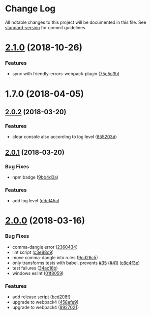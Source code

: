 # Change Log

All notable changes to this project will be documented in this file. See [standard-version](https://github.com/conventional-changelog/standard-version) for commit guidelines.

<a name="2.1.0"></a>
# [2.1.0](https://github.com/nuxt/friendly-errors-webpack-plugin/compare/v2.0.2...v2.1.0) (2018-10-26)


### Features

* sync with friendly-errors-webpack-plugin ([75c5c3b](https://github.com/nuxt/friendly-errors-webpack-plugin/commit/75c5c3b))



<a name="1.7.0"></a>
# 1.7.0 (2018-04-05)



<a name="2.0.2"></a>
## [2.0.2](https://github.com/nuxt/friendly-errors-webpack-plugin/compare/v2.0.1...v2.0.2) (2018-03-20)


### Features

* clear console also according to log level ([655203d](https://github.com/nuxt/friendly-errors-webpack-plugin/commit/655203d))



<a name="2.0.1"></a>
## [2.0.1](https://github.com/nuxt/friendly-errors-webpack-plugin/compare/v2.0.0...v2.0.1) (2018-03-20)


### Bug Fixes

* npm badge ([9bb4d3a](https://github.com/nuxt/friendly-errors-webpack-plugin/commit/9bb4d3a))


### Features

* add log level ([ddcf45a](https://github.com/nuxt/friendly-errors-webpack-plugin/commit/ddcf45a))



<a name="2.0.0"></a>
# [2.0.0](https://github.com/nuxt/friendly-errors-webpack-plugin/compare/v1.6.1...v2.0.0) (2018-03-16)


### Bug Fixes

* comma-dangle error ([2360434](https://github.com/nuxt/friendly-errors-webpack-plugin/commit/2360434))
* lint script ([c3e88c9](https://github.com/nuxt/friendly-errors-webpack-plugin/commit/c3e88c9))
* move comma-dangle into rules ([9cd26c5](https://github.com/nuxt/friendly-errors-webpack-plugin/commit/9cd26c5))
* only transforms tests with babel. prevents [#35](https://github.com/nuxt/friendly-errors-webpack-plugin/issues/35) ([#41](https://github.com/nuxt/friendly-errors-webpack-plugin/issues/41)) ([c8c4f3e](https://github.com/nuxt/friendly-errors-webpack-plugin/commit/c8c4f3e))
* test failures ([34ac16b](https://github.com/nuxt/friendly-errors-webpack-plugin/commit/34ac16b))
* windows eslint ([01f8059](https://github.com/nuxt/friendly-errors-webpack-plugin/commit/01f8059))


### Features

* add release script ([bcd208f](https://github.com/nuxt/friendly-errors-webpack-plugin/commit/bcd208f))
* upgrade to webpack4 ([458efe9](https://github.com/nuxt/friendly-errors-webpack-plugin/commit/458efe9))
* upgrade to webpack4 ([8927021](https://github.com/nuxt/friendly-errors-webpack-plugin/commit/8927021))
